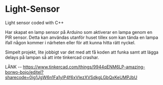 # Light-Sensor
Light sensor coded with C++


Har skapat en lamp sensor på Arduino som aktiverar en lampa genom en PIR sensor.
Detta kan användas utanför huset tillex som kan tända en lampa ifall någon kommer i närheten eller för att kunna hitta rätt nyckel.

Simpelt projekt, lite jobbigt var det med att få koden att funka samt att lägga delays på lampan så att inte tinkercad crashar.

LÄNK -- https://www.tinkercad.com/things/9944qENM6LP-amazing-borwo-bojo/editel?sharecode=0ig1JgW6n1Fa1yIP4f6xVIezXVSdkgLGbQxKeUMPJbU
